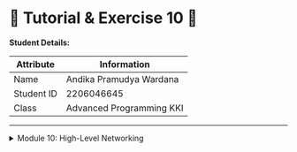 # 📝 Tutorial & Exercise 10 📝

**Student Details:**

| Attribute | Information                |
|-----------|----------------------------|
| Name      | Andika Pramudya Wardana   |
| Student ID| 2206046645                 |
| Class     | Advanced Programming KKI   |

---

<details>
<summary>Module 10: High-Level Networking</summary>

## Questions and Answers

### -> Reflection

#### 1.2: Understanding how it works
**Result:** 
```rust 
PS C:\Users\Dika\timer_future> cargo run
   Compiling timer_future v0.1.0 (C:\Users\Dika\timer_future)
    Finished dev [unoptimized + debuginfo] target(s) in 1.29s
     Running `target\debug\timer_future.exe`
Andika Computer: Hey heyy!
Andika's Computer: howdy!
Andika's Computer: done!
```


    When I spawn a task using the provided spawner, it initiates an asynchronous process that prints "Andika's Computer: howdy!", then waits for 2 seconds before printing "Andika's Computer: done!". However, before the execution of this task, I insert a synchronous println!("Andika Computer: Hey heyy!"); statement in the main function. Consequently, when the program runs, the synchronous println! statement executes immediately, printing "Andika Computer: Hey heyy!", while the asynchronous task spawned earlier executes subsequently, printing "Andika's Computer: howdy!" after 2 seconds of waiting, followed by "Andika's Computer: done!".

#### 1.3: Multiple Spawn and removing drop
**Result:** 
```rust 
PS C:\Users\Dika\timer_future> cargo run
    Compiling timer_future v0.1.0       
     (C:\Users\Dika\timer_future)
        Finished dev [unoptimized + debuginfo]  
         target(s) in 0.91s
        Running `target\debug\timer_future.exe`
    Andika Computer: Hey heyy!
    Andika's Computer: howdy!
    Andika's Computer: howdy!
    Andika's Computer: howdy!
    Andika's Computer: done!
    Andika's Computer: done!
    Andika's Computer: done!
```


    
    When multiple tasks are spawned asynchronously  
    using the spawner, each task prints "Andika's 
    Computer: howdy!", then waits for 2 seconds before 
    printing "Andika's Computer: done!". Concurrently, 
    a synchronous println!("Andika Computer: Hey heyy!"); statement executes immediately. Upon running the program, the synchronous print statement executes first, printing "Andika Computer: Hey heyy!", followed by the concurrent execution of the three asynchronous tasks, each printing "Andika's Computer: howdy!" one after another. Subsequently, each task waits for 2 seconds before printing "Andika's Computer: done!". Therefore, the output consists of "Andika Computer: Hey heyy!", followed by three sets of "Andika's Computer: howdy!" and three sets of "Andika's Computer: done!".

---

</details>